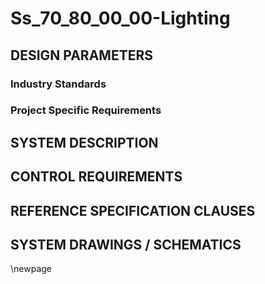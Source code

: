 # Ss_70_80_00_00-Lighting

## DESIGN PARAMETERS

### Industry Standards

### Project Specific Requirements

## SYSTEM DESCRIPTION

## CONTROL REQUIREMENTS

## REFERENCE SPECIFICATION CLAUSES

## SYSTEM DRAWINGS / SCHEMATICS

\newpage
